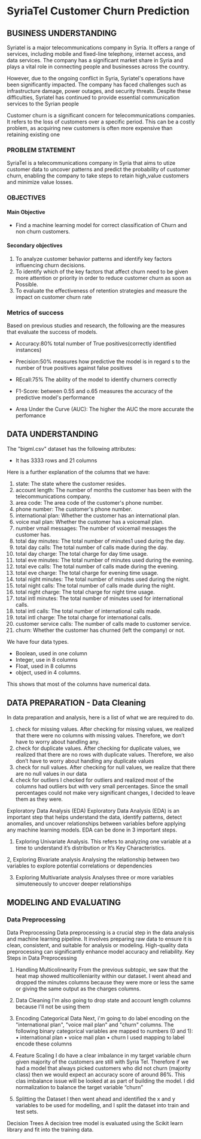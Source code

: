 # SyriaTel Customer Churn Prediction
## BUSINESS UNDERSTANDING
Syriatel is a major telecommunications company in Syria. It offers a range of services, including mobile and fixed-line telephony, internet access, and data services. The company has a significant market share in Syria and plays a vital role in connecting people and businesses across the country.


However, due to the ongoing conflict in Syria, Syriatel's operations have been significantly impacted. The company has faced challenges such as infrastructure damage, power outages, and security threats. Despite these difficulties, Syriatel has continued to provide essential communication services to the Syrian people


Customer churn is a significant concern for telecommunications companies. It refers to the loss of customers over a specific period. This can be a costly problem, as acquiring new customers is often more expensive than retaining existing one

### PROBLEM STATEMENT

SyriaTel is a telecommunications company in Syria that aims to utize customer data to uncover patterns and predict the probability of customer churn, enabling the company to take steps to retain high_value customers and minimize value losses.


### OBJECTIVES

#### Main Objective
- Find a machine learning model for correct classification of Churn and non churn customers.

#### Secondary objectives
1. To analyze customer behavior patterns and identify key factors influencing churn decisions.
2. To identify which of the key factors that affect churn need to be given more attention or priority in order to reduce customer churn as soon as Possible. 
3. To evaluate the effectiveness of retention strategies and measure the impact on customer churn rate

### Metrics of success

Based on previous studies and research, the following are the measures that evaluate the success of models.
- Accuracy:80%
        total number of True positives(correctly identified instances)
  
- Precision:50%
        measures how predictive the model is in regard s to the number of true positives against false positives
  
- REcall:75%
        The ability of the model to identify churners correctly
  
- F1-Score: between 0.55 and o.65
        measures the accuracy of the predictive model's performance
  
- Area Under the Curve (AUC): The higher the AUC the more accurate the perfomance

## DATA UNDERSTANDING
The "bigml.csv" dataset has the following attributes:
 - It has 3333 rows and 21 columns
   
Here is a further explanation of the columns that we have:
1. state: The state where the customer resides.
2. account length: The number of months the customer has been with the telecommunications company.
3. area code: The area code of the customer's phone number.
4. phone number: The customer's phone number.
5. international plan: Whether the customer has an international plan.
6. voice mail plan: Whether the customer has a voicemail plan.
7. number vmail messages: The number of voicemail messages the customer has.
8. total day minutes: The total number of minutes1 used during the day.   
9. total day calls: The total number of calls made during the day.
10. total day charge: The total charge for day time usage.
11. total eve minutes: The total number of minutes used during the evening.
12. total eve calls: The total number of calls made during the evening.
13. total eve charge: The total charge for evening time usage.
14. total night minutes: The total number of minutes used during the night.
15. total night calls: The total number of calls made during the night.
16. total night charge: The total charge for night time usage.
17. total intl minutes: The total number of minutes used for international calls.
18. total intl calls: The total number of international calls made.
19. total intl charge: The total charge for international calls.
20. customer service calls: The number of calls made to customer service.
21. churn: Whether the customer has churned (left the company) or not.

We have four data types.
- Boolean, used in one column
- Integer, use in 8 columns
- Float, used in 8 columns
- object, used in 4 columns.
  
This shows that most of the columns have numerical data.

## DATA PREPARATION - Data Cleaning
In data preparation and analysis, here is a list of what we are required to do.
1.	check for missing values.
After checking for missing values, we realized that there were no columns with missing values. Therefore, we don’t have to worry about handling any.
2.	check for duplicate values.
After checking for duplicate values, we realized that there are no rows with duplicate values. Therefore, we also don’t have to worry about handling any duplicate values
3.	check for null values.
After checking for null values, we realize that there are no null values in our data
4.	check for outliers
I checked for outliers and realized most of the columns had outliers but with very small percentages. Since the small percentages could not make very significant changes, I decided to leave them as they were.

Exploratory Data Analysis (EDA)
Exploratory Data Analysis (EDA) is an important step that helps understand the data, identify patterns, detect anomalies, and uncover relationships between variables before applying any machine learning models.
EDA can be done in 3 important steps.
1. Exploring Univariate Analysis.
 This refers to analyzing one variable at a time to understand it’s distribution or It’s Key Characteristics.

2, Exploring Bivariate analysis
Analysing the relationship between two variables to explore potential correlations or dependencies

3. Exploring Multivariate analysis
  Analyses three or more variables simuteneously to uncover deeper relationships

 ## MODELING AND EVALUATING 
 ### Data Preprocessing
 Data Preprocessing
Data preprocessing is a crucial step in the data analysis and machine learning pipeline. It involves preparing raw data to ensure it is clean, consistent, and suitable for analysis or modeling. High-quality data preprocessing can significantly enhance model accuracy and reliability.
Key Steps in Data Preprocessing
1. Handling Multicolinearity
From the previous subtopic, we saw that the heat map showed multicolleniarity within our dataset. 
I went ahead and dropped the minutes columns because they were more or less the same or giving the same output as the charges columns.

2. Data Cleaning
I'm also going to drop state and account length columns because I'll not be using them
3. Encoding Categorical Data
Next, i'm going to do label encoding on the "international plan", "voice mail plan" and "churn" columns.
The following binary categorical variables are mapped to numbers (0 and 1):
•	international plan
•	voice mail plan
•	churn
I used mapping to label encode these columns

4. Feature Scaling
I  do have a clear imbalance in my target variable churn given majority of the customers are still with Syria Tel. Therefore if we had a model that always picked customers who did not churn (majority class) then we would expect an accuracy score of around 86%. This clas imbalance issue will be looked at as part of building the model.
I did normalization to balance the target variable “churn”
5. Splitting the Dataset
I then went ahead and identified the x and y variables to be used for modelling, and I split the dataset into train and test sets.

Decision Trees
A decision tree model is evaluated using the Scikit learn library and fit into the training data.


